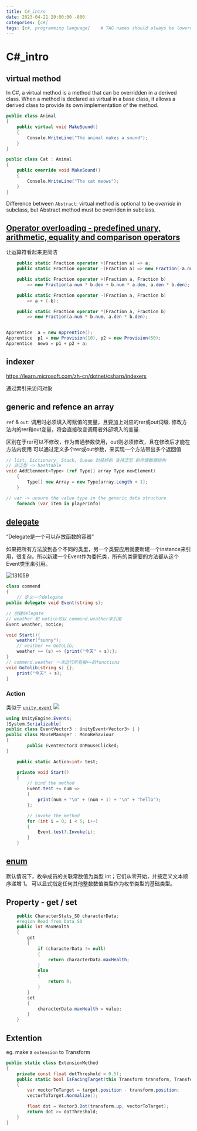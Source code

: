 ```yaml
---
title: C#_intro
date: 2023-04-21 20:00:00 -800
categories: [c#]
tags: [c#, programming language]    # TAG names should always be lowercase
---
```


# C#_intro

## virtual method
In C#, a virtual method is a method that can be overridden in a derived class. When a method is declared as virtual in a base class, it allows a derived class to provide its own implementation of the method.

```c#
public class Animal
{
    public virtual void MakeSound()
    {
        Console.WriteLine("The animal makes a sound");
    }
}
```
```c#
public class Cat : Animal
{
    public override void MakeSound()
    {
        Console.WriteLine("The cat meows");
    }
}
```
Difference between `Abstract`: virtual method is optional to be *override* in subclass, but Abstract method must be overriden in subclass.

## [Operator overloading - predefined unary, arithmetic, equality and comparison operators](https://learn.microsoft.com/en-us/dotnet/csharp/language-reference/operators/operator-overloading)
让运算符看起来更简洁
```c#
    public static Fraction operator +(Fraction a) => a;
    public static Fraction operator -(Fraction a) => new Fraction(-a.num, a.den);

    public static Fraction operator +(Fraction a, Fraction b)
        => new Fraction(a.num * b.den + b.num * a.den, a.den * b.den);

    public static Fraction operator -(Fraction a, Fraction b)
        => a + (-b);

    public static Fraction operator *(Fraction a, Fraction b)
        => new Fraction(a.num * b.num, a.den * b.den);


Apprentice  a = new Apprentice();
Apprentice  p1 = new Provision(10), p2 = new Provision(50);
Apprentice  newa = p1 + p2 + a;
```
## indexer
https://learn.microsoft.com/zh-cn/dotnet/csharp/indexers

通过索引来访问对象

## generic and refence an array
`ref` & `out`: 调用时必须填入可赋值的变量，且要加上对应的rer或out词缀. 修改方法内的rer和out变量，将会直接改变调用者外部填入的变量. 

区别在于rer可以不修改，作为普通参数使用，out则必须修改，且在修改后才能在方法内使用
可以通过定义多个rer或out参数，来实现一个方法带出多个返回值 
```c#
// list, Dictionary, Stack, Queue 封装好的 支持泛型 的存储数据结构
// 非泛型 -> hashtable
void AddElenment<Type> (ref Type[] array Type newElement)
    {
        Type[] new Array = new Type[array.Length + 1];
    }

// var -> unsure the value type in the generic data structure
    foreach (var item in playerInfo)
```

## [delegate](https://learn.microsoft.com/en-us/dotnet/csharp/programming-guide/delegates/)
“Delegate是一个可以存放函数的容器”

如果把所有方法放到各个不同的类里，另一个类要应用就要新建一个instance来引用，很复杂。所以新建一个Event作为委托类，所有的类需要的方法都从这个Event类里来引用。

![131059](/assets/pic/131059.png)
```c#
class commend
{
    // 定义一个delegate
public delegate void Event(string s);

// 创建delegate
// weather 和 notice可以 commend.weather来引用
Event weather, notice;

void Start(){
    weather("sunny");
    // weather += GoToLib;
    weather += (s) => {print("今天" + s);};
}
// commend.weather 一次运行所有被+=的functions
void GoTolib(string s) {};
    print("今天" + s);
}
```
### Action
类似于 [`unity event`](https://blog.csdn.net/qq_28849871/article/details/78366236)
![](/assets/pic/133919.png)


```c#
using UnityEngine.Events;
[System.Serializable]
public class EventVector3 : UnityEvent<Vector3> { }
public class MouseManager : MonoBehaviour
{
        public EventVector3 OnMouseClicked;
}
```

```c#
    public static Action<int> test;

    private void Start()
    {
        // bind the method
        Event.test += num =>
        {
            print(num + "\n" + (num + 1) + "\n" + "hello");
        };

        // invoke the method
        for (int i = 0; i < 5; i++)
        {
            Event.test?.Invoke(i);
        }
    }
```

## [enum](https://learn.microsoft.com/zh-cn/dotnet/csharp/language-reference/builtin-types/enum)

默认情况下，枚举成员的关联常数值为类型 int；它们从零开始，并按定义文本顺序递增 1。 可以显式指定任何其他整数数值类型作为枚举类型的基础类型。

## Property - get / set
```c#
    public CharacterStats_SO characterData;
    #region Read from Data_SO
    public int MaxHealth
    {
        get
        {
            if (characterData != null)
            {
                return characterData.maxHealth;
            }
            else
            {
                return 0;
            }
        }
        set
        {
            characterData.maxHealth = value;
        }
    }
```

## Extention
eg. make a `extension` to Transform
```c#
public static class ExtensionMethod
{
    private const float dotThreshold = 0.5f;
    public static bool IsFacingTarget(this Transform transform, Transform target)
    {
        var vectorToTarget = target.position - transform.position;
        vectorToTarget.Normalize();

        float dot = Vector3.Dot(transform.up, vectorToTarget);
        return dot >= dotThreshold;
    }
}
```
